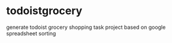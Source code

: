 # todoistgrocery
generate todoist grocery shopping task project based on google spreadsheet sorting
